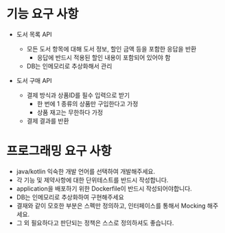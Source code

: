 # 기능 요구 사항
- 도서 목록 API
    - 모든 도서 항목에 대해 도서 정보, 할인 금액 등을 포함한 응답을 반환
      - 응답에 반드시 적용된 할인 내용이 포함되어 있어야 함
    - DB는 인메모리로 추상화해서 관리


- 도서 구매 API
  - 결제 방식과 상품ID를 필수 입력으로 받기
    - 한 번에 1 종류의 상품만 구입한다고 가정
    - 상품 재고는 무한하다 가정
  - 결제 결과를 반환

# 프로그래밍 요구 사항
- java/kotlin 익숙한 개발 언어를 선택하여 개발해주세요.
- 각 기능 및 제약사항에 대한 단위테스트를 반드시 작성합니다.
- application을 배포하기 위한 Dockerfile이 반드시 작성되어야합니다.
- DB는 인메모리로 추상화하여 구현해주세요
- 결재와 같이 모호한 부분은 스펙만 정의하고, 인터페이스를 통해서 Mocking 해주세요.
- 그 외 필요하다고 판단되는 정책은 스스로 정의하셔도 좋습니다.

